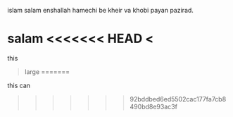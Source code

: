 islam salam enshallah hamechi be kheir va khobi payan pazirad.

salam
<<<<<<< HEAD
<
=======
this
>large
=======

this
can
>>>>>>> 92bddbed6ed5502cac177fa7cb8490bd8e93ac3f
